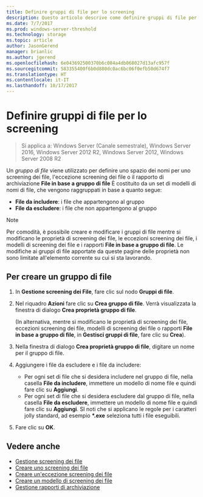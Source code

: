 ```yaml
---
title: Definire gruppi di file per lo screening
description: Questo articolo descrive come definire gruppi di file per creare uno spazio dei nomi per lo screening dei file, l'eccezione screening dei file o i rapporti di archiviazione File in base a gruppo di file
ms.date: 7/7/2017
ms.prod: windows-server-threshold
ms.technology: storage
ms.topic: article
author: JasonGerend
manager: brianlic
ms.author: jgerend
ms.openlocfilehash: 6e043692500370b6c084a4db068027d13afc957f
ms.sourcegitcommit: 583355400f6b0d880dc0ac6bc06f0efb50d674f7
ms.translationtype: HT
ms.contentlocale: it-IT
ms.lasthandoff: 10/17/2017
---
```

# <a name="define-file-groups-for-screening"></a>Definire gruppi di file per lo screening

> Si applica a: Windows Server (Canale semestrale), Windows Server 2016, Windows Server 2012 R2, Windows Server 2012, Windows Server 2008 R2

Un *gruppo di file* viene utilizzato per definire uno spazio dei nomi per uno screening dei file, l'eccezione screening dei file o il rapporto di archiviazione **File in base a gruppo di file** È costituito da un set di modelli di nomi di file, che vengono raggruppati in base a quanto segue:

-   **File da includere**: i file che appartengono al gruppo
-   **File da escludere**: i file che non appartengono al gruppo

> [!Note]
> Per comodità, è possibile creare e modificare i gruppi di file mentre si modificano le proprietà di screening dei file, le eccezioni screening dei file, i modelli di screening dei file e i rapporti **File in base a gruppo di file**. Le modifiche ai gruppi di file apportate da queste pagine delle proprietà non sono limitate all'elemento corrente su cui si sta lavorando.

## <a name="to-create-a-file-group"></a>Per creare un gruppo di file

1.  In **Gestione screening dei File**, fare clic sul nodo **Gruppi di file**.

2.  Nel riquadro **Azioni** fare clic su **Crea gruppo di file**. Verrà visualizzata la finestra di dialogo **Crea proprietà gruppo di file**.

    (In alternativa, mentre si modificano le proprietà di screening dei file, eccezioni screening dei file, modelli di screening dei file o rapporti **File in base a gruppo di file**, in **Gestisci gruppi di file**, fare clic su **Crea**).

3.  Nella finestra di dialogo **Crea proprietà gruppo di file**, digitare un nome per il gruppo di file.

4.  Aggiungere i file da escludere e i file da includere:

    -   Per ogni set di file che si desidera includere nel gruppo di file, nella casella **File da includere**, immettere un modello di nome file e quindi fare clic su **Aggiungi**.
    -   Per ogni set di file che si desidera escludere dal gruppo di file, nella casella **File da escludere**, immettere un modello di nome file e quindi fare clic su **Aggiungi**.
        SI noti che si applicano le regole per i caratteri jolly standard, ad esempio **\*.exe** seleziona tutti i file eseguibili.

5.  Fare clic su **OK**.

## <a name="see-also"></a>Vedere anche

-   [Gestione screening dei file](file-screening-management.md)
-   [Creare uno screening dei file](create-file-screen.md)
-   [Creare un'eccezione screening dei file](create-file-screen-exception.md)
-   [Creare un modello di screening dei file](create-file-screen-template.md)
-   [Gestione rapporti di archiviazione](storage-reports-management.md)


